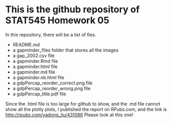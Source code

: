 # This is the github repository of STAT545 Homework 05
In this repository, there will be a list of fies.
* README.md
* a gapminder_files folder that stores all the images
* a gap_2002.csv file
* a gapminder.Rmd file
* a gapminder.html file
* a gapminder.md file
* a gapminder.nb.html file
* a gdpPercap_reorder_correct.png file
* a gdpPercap_reorder_wrong.png file
* a gdpPercap_title.pdf file

Since the .html file is too large for github to show, and the .md file cannot show all the plotly plots, I published the report on RPubs.com, and the link is http://rpubs.com/yadong_liu/431086 Please look at this one!
